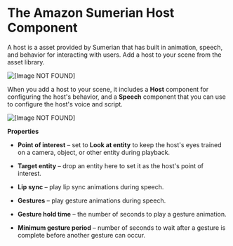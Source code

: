 # The Amazon Sumerian Host Component<a name="entities-host"></a>

A host is a asset provided by Sumerian that has built in animation, speech, and behavior for interacting with users\. Add a host to your scene from the asset library\.

![\[Image NOT FOUND\]](http://docs.aws.amazon.com/sumerian/latest/userguide/images/hosts.png)

When you add a host to your scene, it includes a **Host** component for configuring the host's behavior, and a **Speech** component that you can use to configure the host's voice and script\.

![\[Image NOT FOUND\]](http://docs.aws.amazon.com/sumerian/latest/userguide/images/components-host.png)

**Properties**

+ **Point of interest** – set to **Look at entity** to keep the host's eyes trained on a camera, object, or other entity during playback\.

+ **Target entity** – drop an entity here to set it as the host's point of interest\.

+ **Lip sync** – play lip sync animations during speech\.

+ **Gestures** – play gesture animations during speech\.

+ **Gesture hold time** – the number of seconds to play a gesture animation\.

+ **Minimum gesture period** – number of seconds to wait after a gesture is complete before another gesture can occur\.